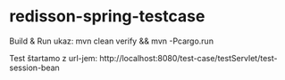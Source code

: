# redisson-spring-testcase

Build & Run ukaz:
mvn clean verify && mvn -Pcargo.run

Test štartamo z url-jem:
http://localhost:8080/test-case/testServlet/test-session-bean
